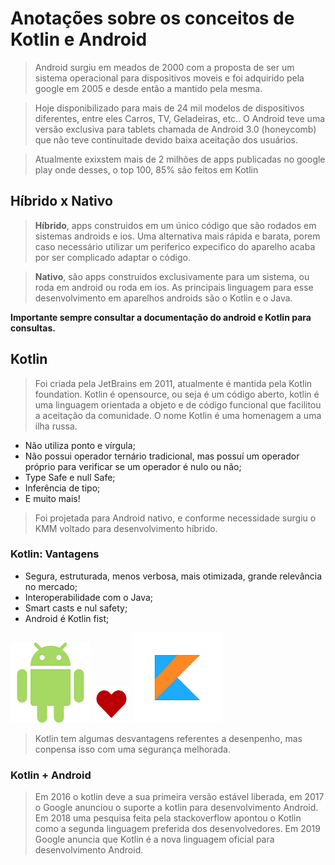 # Anotações sobre os conceitos de Kotlin e Android

>Android surgiu em meados de 2000 com a proposta de ser um sistema operacional para dispositivos moveis e foi adquirido pela google em 2005 e desde então a mantido pela mesma.


>Hoje disponibilizado para mais de 24 mil modelos de dispositivos diferentes, entre eles Carros, TV, Geladeiras, etc..
O Android teve uma versão exclusiva para tablets chamada de Android 3.0 (honeycomb) que não teve continuitade devido baixa aceitação dos usuários.


>Atualmente exixstem mais de 2 milhões de apps publicadas no google play onde desses, o top 100, 85% são feitos em Kotlin

## Híbrido x Nativo

>**Híbrido**, apps construidos em um único código que são rodados em sistemas androids e ios. Uma alternativa mais rápida e barata, porem caso necessário utilizar um periferico expecifico do aparelho acaba por ser complicado adaptar o código.


>**Nativo**, são apps construidos exclusivamente para um sistema, ou roda em android ou roda em ios. As principais linguagem para esse desenvolvimento em aparelhos androids são o Kotlin e o Java.


**Importante sempre consultar a documentação do android e Kotlin para consultas.**


## Kotlin

>Foi criada pela JetBrains em 2011, atualmente é mantida pela Kotlin foundation. Kotlin é opensource, ou seja é um código aberto, kotlin é uma linguagem orientada a objeto e de código funcional que facilitou a aceitação da comunidade. O nome Kotlin é uma homenagem a uma ilha russa.


 - Não utiliza ponto e vírgula;
 - Não possui operador ternário tradicional, mas possuí um operador próprio para verificar se um operador é nulo ou não;
 - Type Safe e null Safe;
 - Inferência de tipo;
 - E muito mais!


>Foi projetada para Android nativo, e conforme necessidade surgiu o KMM voltado para desenvolvimento híbrido. 


### Kotlin: Vantagens

 - Segura, estruturada, menos verbosa, mais otimizada, grande relevância no mercado;
 - Interoperabilidade com o Java;
 - Smart casts e nul safety;
 - Android é Kotlin fist;


![android](android.png) ![coração](coracao.png) ![kotlin](kotlin.png)


>Kotlin tem algumas desvantagens referentes a desenpenho, mas conpensa isso com uma segurança melhorada.


### Kotlin + Android

>Em 2016 o kotlin deve a sua primeira versão estável liberada, em 2017 o Google anunciou o suporte a kotlin para desenvolvimento Android. Em 2018 uma pesquisa feita pela stackoverflow apontou o Kotlin como a segunda linguagem preferida dos desenvolvedores. Em 2019 Google anuncia que Kotlin é a nova linguagem oficial para desenvolvimento Android.



